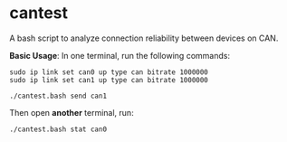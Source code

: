# cantest

A bash script to analyze connection reliability between devices on CAN.

**Basic Usage**:
In one terminal, run the following commands:
```
sudo ip link set can0 up type can bitrate 1000000
sudo ip link set can1 up type can bitrate 1000000

./cantest.bash send can1
```

Then open **another** terminal, run:
```
./cantest.bash stat can0
```
